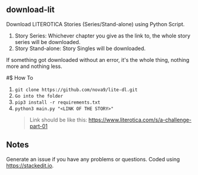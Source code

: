 ## download-lit

Download LITEROTICA Stories (Series/Stand-alone) using Python Script.
1. Story Series: Whichever chapter you give as the link to, the whole story series will be downloaded.
2. Story Stand-alone: Story Singles will be downloaded.

If something got downloaded without an error, it's the whole thing, nothing more and nothing less.

#$ How To
1. `git clone https://github.com/nova9/lite-dl.git`
2. `Go into the folder`
3. `pip3 install -r requirements.txt`
4. `python3 main.py "<LINK OF THE STORY>"`
	>Link should be like this: https://www.literotica.com/s/a-challenge-part-01

## Notes
Generate an issue if you have any problems or questions.
Coded using https://stackedit.io.
